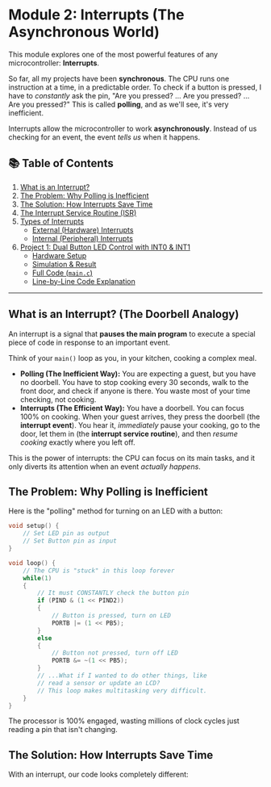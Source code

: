 # Module 2: Interrupts (The Asynchronous World)

This module explores one of the most powerful features of any microcontroller: **Interrupts**.

So far, all my projects have been **synchronous**. The CPU runs one instruction at a time, in a predictable order. To check if a button is pressed, I have to *constantly* ask the pin, "Are you pressed? ... Are you pressed? ... Are you pressed?" This is called **polling**, and as we'll see, it's very inefficient.

Interrupts allow the microcontroller to work **asynchronously**. Instead of us checking for an event, the event *tells us* when it happens.

## 📚 Table of Contents

1.  [What is an Interrupt?](#what-is-an-interrupt-the-doorbell-analogy)
2.  [The Problem: Why Polling is Inefficient](#the-problem-why-polling-is-inefficient)
3.  [The Solution: How Interrupts Save Time](#the-solution-how-interrupts-save-time)
4.  [The Interrupt Service Routine (ISR)](#the-interrupt-service-routine-isr)
5.  [Types of Interrupts](#types-of-interrupts)
    * [External (Hardware) Interrupts](#1-external-hardware-interrupts)
    * [Internal (Peripheral) Interrupts](#2-internal-peripheral-interrupts)
6.  [Project 1: Dual Button LED Control with INT0 & INT1](#-project-1-dual-button-led-control-with-int0--int1)
    * [Hardware Setup](#hardware-setup)
    * [Simulation & Result](#simulation--result)
    * [Full Code (`main.c`)](#full-code-mainc)
    * [Line-by-Line Code Explanation](#line-by-line-code-explanation)

---

## What is an Interrupt? (The Doorbell Analogy)

An interrupt is a signal that **pauses the main program** to execute a special piece of code in response to an important event.

Think of your `main()` loop as you, in your kitchen, cooking a complex meal.

* **Polling (The Inefficient Way):** You are expecting a guest, but you have no doorbell. You have to stop cooking every 30 seconds, walk to the front door, and check if anyone is there. You waste most of your time checking, not cooking.
* **Interrupts (The Efficient Way):** You have a doorbell. You can focus 100% on cooking. When your guest arrives, they press the doorbell (the **interrupt event**). You hear it, *immediately* pause your cooking, go to the door, let them in (the **interrupt service routine**), and then *resume cooking* exactly where you left off.

This is the power of interrupts: the CPU can focus on its main tasks, and it only diverts its attention when an event *actually happens*.

## The Problem: Why Polling is Inefficient

Here is the "polling" method for turning on an LED with a button:

```c
void setup() {
    // Set LED pin as output
    // Set Button pin as input
}

void loop() {
    // The CPU is "stuck" in this loop forever
    while(1)
    {
        // It must CONSTANTLY check the button pin
        if (PIND & (1 << PIND2))
        {
            // Button is pressed, turn on LED
            PORTB |= (1 << PB5);
        }
        else
        {
            // Button not pressed, turn off LED
            PORTB &= ~(1 << PB5);
        }
        // ...What if I wanted to do other things, like
        // read a sensor or update an LCD?
        // This loop makes multitasking very difficult.
    }
}
```
The processor is 100% engaged, wasting millions of clock cycles just reading a pin that isn't changing.

## The Solution: How Interrupts Save Time
With an interrupt, our code looks completely different:
